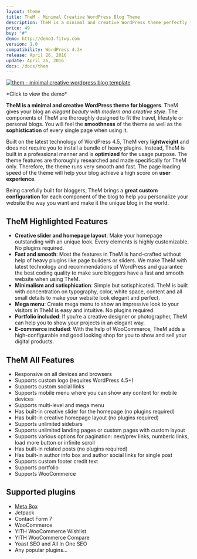 ```yaml
---
layout: theme
title: TheM - Minimal Creative WordPress Blog Theme
description: TheM is a minimal and creative WordPress theme perfectly for travel, lifestyle or personal blogs.
price: 49
buy: "#"
demo: http://demo3.fitwp.com
version: 1.0
compatibility: WordPress 4.3+
release: April 26, 2016
update: April 26, 2016
docs: /docs/them
---
```


[![them - minimal creative wordpress blog template](http://i.imgur.com/bGosMlg.png)](http://demo3.fitwp.com)

<p class="text-center">*Click to view the demo*</p>

**TheM is a minimal and creative WordPress theme for bloggers**. TheM gives your blog an _elegant beauty with modern and creative style_. The components of TheM are thoroughly designed to fit the travel, lifestyle or personal blogs. You will feel the **smoothness** of the theme as well as the **sophistication** of every single page when using it.

Built on the latest technology of WordPress 4.5, TheM very **lightweight** and does not require you to install a bundle of heavy plugins. Instead, TheM is built in a professional manner and is **optimized** for the usage purpose. The theme features are thoroughly researched and made specifically for TheM only. Therefore, the theme runs very smooth and fast. The page loading speed of the theme will help your blog achieve a high score on **user experience**.

Being carefully built for bloggers, TheM brings a **great custom configuration** for each component of the blog to help you personalize your website the way you want and make it the unique blog in the world.

## TheM Highlighted Features

*   **Creative slider and homepage layout**: Make your homepage outstanding with an unique look. Every elements is highly customizable. No plugins required.
*   **Fast and smooth**: Most the features in TheM is hand-crafted without help of heavy plugins like page builders or sliders. We make TheM with latest technology and recommendations of WordPress and guarantee the best coding quality to make sure bloggers have a fast and smooth website when using TheM.
*   **Minimalism and sotisphication**: Simple but sotisphicated. TheM is built with concentration on typography, color, white space, content and all small details to make your website look elegant and perfect.
*   **Mega menu**: Create mega menu to show an impressive look to your visitors in TheM is easy and intuitive. No plugins required.
*   **Portfolio included**: If you’re a creative designer or photographer, TheM can help you to show your projects in an elegant way.
*   **E-commerce included**: With the help of WooCommerce, TheM adds a high-configurable and good looking shop for you to show and sell your digital products.

## TheM All Features

*   Responsive on all devices and browsers
*   Supports custom logo (requires WordPress 4.5+)
*   Supports custom social links
*   Supports mobile menu where you can show any content for mobile devices
*   Supports multi-level and mega menu
*   Has built-in creative slider for the homepage (no plugins required)
*   Has built-in creative homepage layout (no plugins required)
*   Supports unlimited sidebars
*   Supports unlimited landing pages or custom pages with custom layout
*   Supports various options for pagination: next/prev links, numberic links, load more button or infinite scroll
*   Has built-in related posts (no plugins required)
*   Has built-in author info box and author social links for single post
*   Supports custom footer credit text
*   Supports portfolio
*   Supports WooCommerce

## Supported plugins

*   [Meta Box](https://metabox.io)
*   Jetpack
*   Contact Form 7
*   WooCommerce
*   YITH WooCommerce Wishlist
*   YITH WooCommerce Compare
*   Yoast SEO and All In One SEO
*   Any popular plugins…
